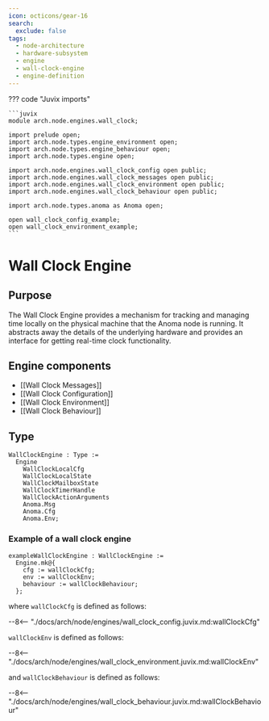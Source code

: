 ```yaml
---
icon: octicons/gear-16
search:
  exclude: false
tags:
  - node-architecture
  - hardware-subsystem
  - engine
  - wall-clock-engine
  - engine-definition
---
```


??? code "Juvix imports"

    ```juvix
    module arch.node.engines.wall_clock;

    import prelude open;
    import arch.node.types.engine_environment open;
    import arch.node.types.engine_behaviour open;
    import arch.node.types.engine open;

    import arch.node.engines.wall_clock_config open public;
    import arch.node.engines.wall_clock_messages open public;
    import arch.node.engines.wall_clock_environment open public;
    import arch.node.engines.wall_clock_behaviour open public;

    import arch.node.types.anoma as Anoma open;

    open wall_clock_config_example;
    open wall_clock_environment_example;
    ```

# Wall Clock Engine

## Purpose

The Wall Clock Engine provides a mechanism for tracking and managing time locally on the physical machine that the Anoma node is running.
It abstracts away the details of the underlying hardware and provides an interface for getting real-time clock functionality.

## Engine components

- [[Wall Clock Messages]]
- [[Wall Clock Configuration]]
- [[Wall Clock Environment]]
- [[Wall Clock Behaviour]]

## Type

<!-- --8<-- [start:WallClockEngine] -->
```juvix
WallClockEngine : Type :=
  Engine
    WallClockLocalCfg
    WallClockLocalState
    WallClockMailboxState
    WallClockTimerHandle
    WallClockActionArguments
    Anoma.Msg
    Anoma.Cfg
    Anoma.Env;
```
<!-- --8<-- [end:WallClockEngine] -->

### Example of a wall clock engine

<!-- --8<-- [start:exampleWallClockEngine] -->
```juvix
exampleWallClockEngine : WallClockEngine :=
  Engine.mk@{
    cfg := wallClockCfg;
    env := wallClockEnv;
    behaviour := wallClockBehaviour;
  };
```
<!-- --8<-- [end:exampleWallClockEngine] -->

where `wallClockCfg` is defined as follows:

--8<-- "./docs/arch/node/engines/wall_clock_config.juvix.md:wallClockCfg"

`wallClockEnv` is defined as follows:

--8<-- "./docs/arch/node/engines/wall_clock_environment.juvix.md:wallClockEnv"

and `wallClockBehaviour` is defined as follows:

--8<-- "./docs/arch/node/engines/wall_clock_behaviour.juvix.md:wallClockBehaviour"
